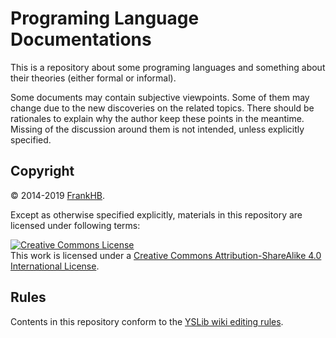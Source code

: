 ﻿# Programing Language Documentations

This is a repository about some programing languages and something about their theories (either formal or informal).

Some documents may contain subjective viewpoints. Some of them may change due to the new discoveries on the related topics. There should be rationales to explain why the author keep these points in the meantime. Missing of the discussion around them is not intended, unless explicitly specified.

## Copyright

© 2014-2019 [FrankHB](mailto:frankhb1989@gmail.com).

Except as otherwise specified explicitly, materials in this repository are licensed under following terms:

<a rel="license" href="http://creativecommons.org/licenses/by-sa/4.0/"><img alt="Creative Commons License" style="border-width:0" src="http://i.creativecommons.org/l/by-sa/4.0/88x31.png" /></a><br />This work is licensed under a <a rel="license" href="http://creativecommons.org/licenses/by-sa/4.0/">Creative Commons Attribution-ShareAlike 4.0 International License</a>.

## Rules

Contents in this repository conform to the [YSLib wiki editing rules](http://bitbucket.org/FrankHB/yslib/wiki/WikiRules.en-US.md).

